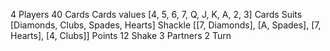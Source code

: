 4 Players
40 Cards
Cards values [4, 5, 6, 7, Q, J, K, A, 2, 3]
Cards Suits [Diamonds, Clubs, Spades, Hearts]
Shackle [[7, Diamonds], [A, Spades], [7, Hearts], [4, Clubs]]
Points 12
Shake 3
Partners 2
Turn